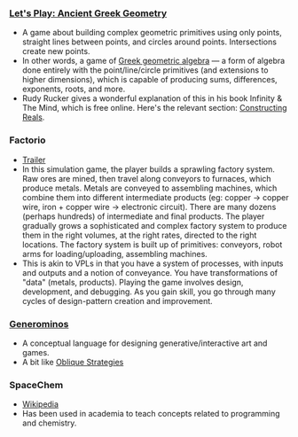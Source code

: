 ### [Let's Play: Ancient Greek Geometry](https://sciencevsmagic.net/geo/)
* A game about building complex geometric primitives using only points, straight lines between points, and circles around points. Intersections create new points.
* In other words, a game of [Greek geometric algebra](https://en.wikipedia.org/wiki/History_of_algebra#Greek_geometric_algebra) — a form of algebra done entirely with the point/line/circle primitives (and extensions to higher dimensions), which is capable of producing sums, differences, exponents, roots, and more.
* Rudy Rucker gives a wonderful explanation of this in his book Infinity & The Mind, which is free online. Here's the relevant section: [Constructing Reals](http://www.rudyrucker.com/infinityandthemind/#calibre_link-318).



### Factorio
* [Trailer](https://www.youtube.com/watch?v=DR01YdFtWFI)
* In this simulation game, the player builds a sprawling factory system. Raw ores are mined, then travel along conveyors to furnaces, which produce metals. Metals are conveyed to assembling machines, which combine them into different intermediate products (eg: copper -> copper wire, iron + copper wire -> electronic circuit). There are many dozens (perhaps hundreds) of intermediate and final products. The player gradually grows a sophisticated and complex factory system to produce them in the right volumes, at the right rates, directed to the right locations. The factory system is built up of primitives: conveyors, robot arms for loading/uploading, assembling machines.
* This is akin to VPLs in that you have a system of processes, with inputs and outputs and a notion of conveyance. You have transformations of "data" (metals, products). Playing the game involves design, development, and debugging. As you gain skill, you go through many cycles of design-pattern creation and improvement.


### [Generominos](http://www.galaxykate.com/generominos/)
* A conceptual language for designing generative/interactive art and games.
* A bit like [Oblique Strategies](https://en.wikipedia.org/wiki/Oblique_Strategies)


### SpaceChem
* [Wikipedia](https://en.wikipedia.org/wiki/SpaceChem)
* Has been used in academia to teach concepts related to programming and chemistry.
